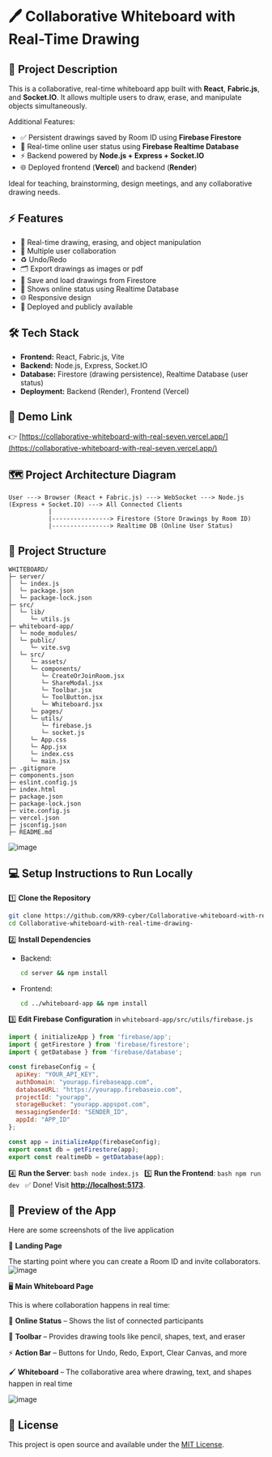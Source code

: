 # 🖊️ Collaborative Whiteboard with Real-Time Drawing

## 📖 Project Description

This is a collaborative, real-time whiteboard app built with **React**, **Fabric.js**, and **Socket.IO**. It allows multiple users to draw, erase, and manipulate objects simultaneously.

Additional Features:

* ✅ Persistent drawings saved by Room ID using **Firebase Firestore**
* 👥 Real-time online user status using **Firebase Realtime Database**
* ⚡ Backend powered by **Node.js + Express + Socket.IO**
* 🌐 Deployed frontend (**Vercel**) and backend (**Render**)

Ideal for teaching, brainstorming, design meetings, and any collaborative drawing needs.

## ⚡ Features

* 🎨 Real-time drawing, erasing, and object manipulation
* 👥 Multiple user collaboration
* ♻️ Undo/Redo
* 🗂️ Export drawings as images or pdf
* 💾 Save and load drawings from Firestore
* 👥 Shows online status using Realtime Database
* 🌐 Responsive design
* 🚀 Deployed and publicly available

## 🛠️ Tech Stack

* **Frontend:** React, Fabric.js, Vite
* **Backend:** Node.js, Express, Socket.IO
* **Database:** Firestore (drawing persistence), Realtime Database (user status)
* **Deployment:** Backend (Render), Frontend (Vercel)

## 🚀 Demo Link

👉 [https://collaborative-whiteboard-with-real-seven.vercel.app/](https://collaborative-whiteboard-with-real-seven.vercel.app/)

## 🗺️ Project Architecture Diagram

```
User ---> Browser (React + Fabric.js) ---> WebSocket ---> Node.js (Express + Socket.IO) ---> All Connected Clients
           |
           |----------------> Firestore (Store Drawings by Room ID)  
           |----------------> Realtime DB (Online User Status)
```

## 📂 Project Structure

```
WHITEBOARD/
├─ server/
│  └─ index.js
│  └─ package.json
│  └─ package-lock.json
├─ src/
│  └─ lib/
│     └─ utils.js
├─ whiteboard-app/
│  └─ node_modules/
│  └─ public/
│     └─ vite.svg
│  └─ src/
│     └─ assets/
│     └─ components/
│        └─ CreateOrJoinRoom.jsx
│        └─ ShareModal.jsx
│        └─ Toolbar.jsx
│        └─ ToolButton.jsx
│        └─ Whiteboard.jsx
│     └─ pages/
│     └─ utils/
│        └─ firebase.js
│        └─ socket.js
│     └─ App.css
│     └─ App.jsx
│     └─ index.css
│     └─ main.jsx
├─ .gitignore
├─ components.json
├─ eslint.config.js
├─ index.html
├─ package.json
├─ package-lock.json
├─ vite.config.js
├─ vercel.json
├─ jsconfig.json
├─ README.md
```
![image](https://github.com/user-attachments/assets/296ae846-870e-43f5-90a6-8ecf11415e18)


## 💻 Setup Instructions to Run Locally

1️⃣ **Clone the Repository**

```bash
git clone https://github.com/KR9-cyber/Collaborative-whiteboard-with-real-time-drawing-.git
cd Collaborative-whiteboard-with-real-time-drawing-
```

2️⃣ **Install Dependencies**

* Backend:

  ```bash
  cd server && npm install
  ```
* Frontend:

  ```bash
  cd ../whiteboard-app && npm install
  ```

3️⃣ **Edit Firebase Configuration** in `whiteboard-app/src/utils/firebase.js`


```javascript
import { initializeApp } from 'firebase/app';
import { getFirestore } from 'firebase/firestore';
import { getDatabase } from 'firebase/database';

const firebaseConfig = {
  apiKey: "YOUR_API_KEY",
  authDomain: "yourapp.firebaseapp.com",
  databaseURL: "https://yourapp.firebaseio.com",
  projectId: "yourapp",
  storageBucket: "yourapp.appspot.com",
  messagingSenderId: "SENDER_ID",
  appId: "APP_ID"
};

const app = initializeApp(firebaseConfig);
export const db = getFirestore(app);
export const realtimeDb = getDatabase(app);
```


4️⃣ **Run the Server**:
`bash
    node index.js
    `
5️⃣ **Run the Frontend**:
`bash
    npm run dev
    `
✅ Done! Visit **[http://localhost:5173](http://localhost:5173)**.

## 🌟 Preview of the App

Here are some screenshots of the live application

🏁 **Landing Page** 

The starting point  where you can create a Room ID and invite collaborators. 
![image](https://github.com/user-attachments/assets/5a8cecbd-c079-48ab-88b3-2a7b5d8b5ac7)

🖥️ **Main Whiteboard Page**

This is where collaboration happens in real time:

👥 **Online Status** – Shows the list of connected participants

🎨 **Toolbar** – Provides drawing tools like pencil, shapes, text, and eraser

⚡ **Action Bar** – Buttons for Undo, Redo, Export, Clear Canvas, and more

🖌️ **Whiteboard** – The collaborative area where drawing, text, and shapes happen in real time

![image](https://github.com/user-attachments/assets/734f2680-55ea-4aac-a894-6023f28c21cc)



## 📄 License

This project is open source and available under the [MIT License](https://opensource.org/licenses/MIT).
